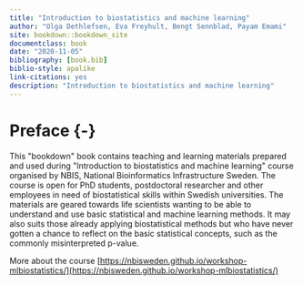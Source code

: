 ```yaml
---
title: "Introduction to biostatistics and machine learning"
author: "Olga Dethlefsen, Eva Freyhult, Bengt Sennblad, Payam Emami"
site: bookdown::bookdown_site
documentclass: book
date: "2020-11-05"  
bibliography: [book.bib]
biblio-style: apalike
link-citations: yes
description: "Introduction to biostatistics and machine learning"
---
```


# Preface {-}

This "bookdown" book contains teaching and learning materials prepared and used during "Introduction to biostatistics and machine learning" course organised by NBIS, National Bioinformatics Infrastructure Sweden. The course is open for PhD students, postdoctoral researcher and other employees in need of biostatistical skills within Swedish universities.  The materials are geared towards life scientists wanting to be able to understand and use basic statistical and machine learning methods. It may also suits those already applying biostatistical methods but who have never gotten a chance to reflect on the basic statistical concepts, such as the commonly misinterpreted p-value. 

More about the course [https://nbisweden.github.io/workshop-mlbiostatistics/](https://nbisweden.github.io/workshop-mlbiostatistics/)


